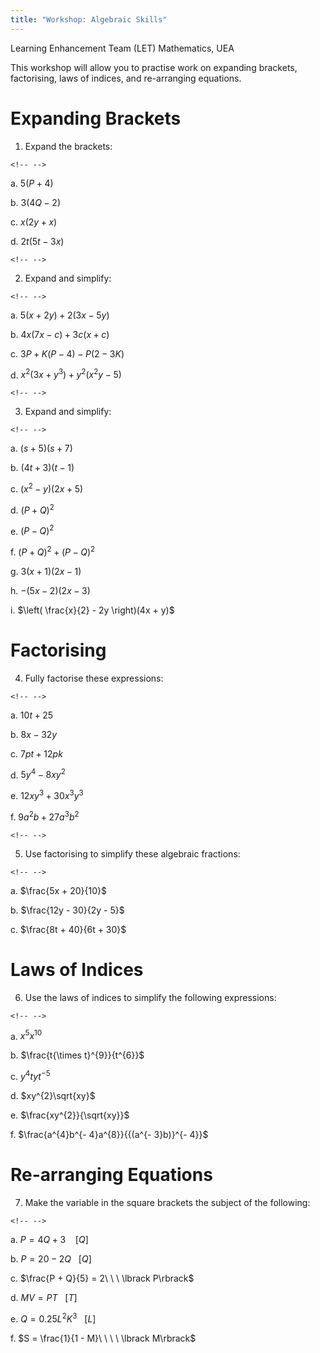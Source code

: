 ```yaml
---
title: "Workshop: Algebraic Skills"
---
```


Learning Enhancement Team (LET) Mathematics, UEA

This workshop will allow you to practise work on expanding brackets,
factorising, laws of indices, and re-arranging equations.

# Expanding Brackets

1.  Expand the brackets:

```{=html}
<!-- -->
```
a.  $5(P + 4)$

b.  $3(4Q - 2)$

c.  $x(2y + x)$

d.  $2t(5t - 3x)$

```{=html}
<!-- -->
```
2.  Expand and simplify:

```{=html}
<!-- -->
```
a.  $5(x + 2y) + 2(3x - 5y)$

b.  $4x(7x - c) + 3c(x + c)$

c.  $3P + K(P - 4) - P(2 - 3K)$

d.  $x^{2}\left( 3x + y^{3} \right) + y^{2}(x^{2}y - 5)$

```{=html}
<!-- -->
```
3.  Expand and simplify:

```{=html}
<!-- -->
```
a.  $(s + 5)(s + 7)$

b.  $(4t + 3)(t - 1)$

c.  $(x^{2} - y)(2x + 5)$

d.  ${(P + Q)}^{2}$

e.  ${(P - Q)}^{2}$

f.  ${(P + Q)}^{2} + {(P - Q)}^{2}$

g.  $3(x + 1)(2x - 1)$

h.  $- (5x - 2)(2x - 3)$

i.  $\left( \frac{x}{2} - 2y \right)(4x + y)$

# Factorising

4.  Fully factorise these expressions:

```{=html}
<!-- -->
```
a.  $10t + 25$

b.  $8x - 32y$

c.  $7pt + 12pk$

d.  $5y^{4} - 8xy^{2}$

e.  $12xy^{3} + 30x^{3}y^{3}$

f.  $9a^{2}b + 27a^{3}b^{2}$

```{=html}
<!-- -->
```
5.  Use factorising to simplify these algebraic fractions:

```{=html}
<!-- -->
```
a.  $\frac{5x + 20}{10}$

b.  $\frac{12y - 30}{2y - 5}$

c.  $\frac{8t + 40}{6t + 30}$

# Laws of Indices

6.  Use the laws of indices to simplify the following expressions:

```{=html}
<!-- -->
```
a.  $x^{5}x^{10}$

b.  $\frac{t{\times t}^{9}}{t^{6}}$

c.  $y^{4}tyt^{- 5}$

d.  $xy^{2}\sqrt{xy}$

e.  $\frac{xy^{2}}{\sqrt{xy}}$

f.  $\frac{a^{4}b^{- 4}a^{8}}{{(a^{- 3}b)}^{- 4}}$

# Re-arranging Equations

7.  Make the variable in the square brackets the subject of the
    following:

```{=html}
<!-- -->
```
a.  $P = 4Q + 3\ \ \ \ \lbrack Q\rbrack$

b.  $P = 20 - 2Q\ \ \ \lbrack Q\rbrack$

c.  $\frac{P + Q}{5} = 2\ \ \ \lbrack P\rbrack$

d.  $MV = PT\ \ \ \lbrack T\rbrack$

e.  $Q = 0.25L^{2}K^{3}\ \ \ \lbrack L\rbrack$

f.  $S = \frac{1}{1 - M}\ \ \ \ \lbrack M\rbrack$
